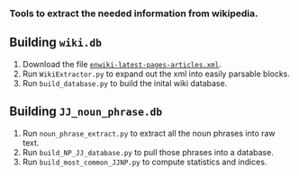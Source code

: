 ### Tools to extract the needed information from wikipedia.

## Building `wiki.db`

1. Download the file [`enwiki-latest-pages-articles.xml`](https://dumps.wikimedia.org/enwiki/latest/).
2. Run `WikiExtractor.py` to expand out the xml into easily parsable blocks.
3. Run `build_database.py` to build the inital wiki database.

## Building `JJ_noun_phrase.db`

1. Run `noun_phrase_extract.py` to extract all the noun phrases into raw text.
2. Run `build_NP_JJ_database.py` to pull those phrases into a database.
3. Run `build_most_common_JJNP.py` to compute statistics and indices.






